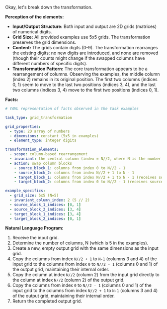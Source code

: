 Okay, let's break down the transformation.

**Perception of the elements:**

*   **Input/Output Structure:** Both input and output are 2D grids (matrices) of numerical digits.
*   **Grid Size:** All provided examples use 5x5 grids. The transformation preserves the grid dimensions.
*   **Content:** The grids contain digits (0-9). The transformation rearranges the existing digits; no new digits are introduced, and none are removed (though their counts might change if the swapped columns have different numbers of specific digits).
*   **Transformation Pattern:** The core transformation appears to be a rearrangement of columns. Observing the examples, the middle column (index 2) remains in its original position. The first two columns (indices 0, 1) seem to move to the last two positions (indices 3, 4), and the last two columns (indices 3, 4) move to the first two positions (indices 0, 1).

**Facts:**


```yaml
# YAML representation of facts observed in the task examples

task_type: grid_transformation

grid_properties:
  - type: 2D array of numbers
  - dimensions: constant (5x5 in examples)
  - element_type: integer digits

transformation_elements:
  - scope: column-based rearrangement
  - invariant: the central column (index = N//2, where N is the number of columns)
  - action: swap column blocks
    - source_block_1: columns from index 0 to N//2 - 1
    - source_block_2: columns from index N//2 + 1 to N - 1
    - target_block_1: columns from index N//2 + 1 to N - 1 (receives source_block_1)
    - target_block_2: columns from index 0 to N//2 - 1 (receives source_block_2)

example_specifics:
  - grid_size: 5x5 (N=5)
  - invariant_column_index: 2 (5 // 2)
  - source_block_1_indices: [0, 1]
  - source_block_2_indices: [3, 4]
  - target_block_1_indices: [3, 4]
  - target_block_2_indices: [0, 1]
```


**Natural Language Program:**

1.  Receive the input grid.
2.  Determine the number of columns, N (which is 5 in the examples).
3.  Create a new, empty output grid with the same dimensions as the input grid.
4.  Copy the columns from index `N//2 + 1` to `N-1` (columns 3 and 4) of the input grid to the columns from index `0` to `N//2 - 1` (columns 0 and 1) of the output grid, maintaining their internal order.
5.  Copy the column at index `N//2` (column 2) from the input grid directly to the column at index `N//2` (column 2) of the output grid.
6.  Copy the columns from index `0` to `N//2 - 1` (columns 0 and 1) of the input grid to the columns from index `N//2 + 1` to `N-1` (columns 3 and 4) of the output grid, maintaining their internal order.
7.  Return the completed output grid.